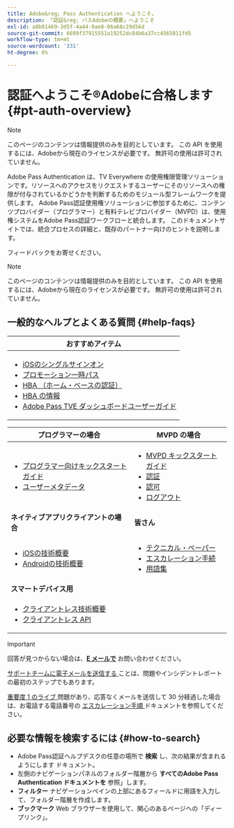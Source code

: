 ```yaml
---
title: Adobe&reg; Pass Authentication へようこそ。
description: 「認証&reg; パスAdobeの概要」へようこそ
exl-id: a8b01469-3d5f-4a44-9ae8-06a68c29d56d
source-git-commit: 6699f37915551a19252dc84b6a37cc4565011fd5
workflow-type: tm+mt
source-wordcount: '331'
ht-degree: 0%

---
```


# 認証へようこそ®Adobeに合格します {#pt-auth-overview}

>[!NOTE]
>
>このページのコンテンツは情報提供のみを目的としています。 この API を使用するには、Adobeから現在のライセンスが必要です。 無許可の使用は許可されていません。

Adobe Pass Authentication は、TV Everywhere の使用権限管理ソリューションです。リソースへのアクセスをリクエストするユーザーにそのリソースへの権限が付与されているかどうかを判断するためのモジュール型フレームワークを提供します。 Adobe Pass認証使用権ソリューションに参加するために、コンテンツプロバイダー（プログラマー）と有料テレビプロバイダー（MVPD）は、使用権システムをAdobe Pass認証ワークフローと統合します。 このドキュメントサイトでは、統合プロセスの詳細と、既存のパートナー向けのヒントを説明します。

フィードバックをお寄せください。

>[!NOTE]
>
>このページのコンテンツは情報提供のみを目的としています。 この API を使用するには、Adobeから現在のライセンスが必要です。 無許可の使用は許可されていません。

## 一般的なヘルプとよくある質問 {#help-faqs}

| **おすすめアイテム** |
|-|
| <ul><li>[iOSのシングルサインオン ](/help/authentication/apple-sso-overview.md)</li><li>[ プロモーション一時パス ](/help/authentication/promotional-temp-pass.md)</li><li>[HBA （ホーム・ベースの認証） ](/help/authentication/home-based-authn-tve.md)</li><li>[HBA の情報 ](https://dzf8vqv24eqhg.cloudfront.net/userfiles/258/326/ckfinder/files/AdobeNewsletterHBA.pdf)</li><li>[Adobe Pass TVE ダッシュボードユーザーガイド ](/help/authentication/tve-dashboard-user-guide.md)</li></ul> |

| **プログラマーの場合** | **MVPD の場合** |
|------------------------------------------------------------------------------|-------------------------------------------------------------------------------------------------|
| <ul><li>[ プログラマー向けキックスタートガイド ](/help/authentication/programmer-kickstart-guide.md)</li><li>[ ユーザーメタデータ ](/help/authentication/user-metadata.md)</li></ul> | <ul><li>[MVPD キックスタートガイド ](/help/authentication/mvpd-kickstart-guide.md)</li><li>[ 認証 ](/help/authentication/authn-usecase.md)</li><li>[ 認可 ](/help/authentication/authz-usecase.md)</li><li>[ ログアウト ](/help/authentication/usecase-mvpd-logout.md)</li></ul> |
| **ネイティブアプリクライアントの場合** | **皆さん** |
| <ul><li>[iOSの技術概要 ](/help/authentication/iostvos-sdk-overview.md)</li><li>[Androidの技術概要 ](/help/authentication/android-sdk-overview.md)</li></ul> | <ul><li>[ テクニカル・ペーパー ](/help/authentication/technical-paper.md)</li><li>[ エスカレーション手続 ](/help/authentication/escalation-procedures.md)</li><li>[ 用語集 ](/help/authentication/glossary.md)</li></ul> |
| **スマートデバイス用** | |
| <ul><li>[ クライアントレス技術概要 ](/help/authentication/rest-api-overview.md)</li><li>[ クライアントレス API](/help/authentication/rest-api-reference.md)</li></ul> | |

>[!IMPORTANT]
>
>回答が見つからない場合は、[**E メールで**](mailto:tve-support@adobe.com) お問い合わせください。
>
>[ サポートチームに電子メールを送信する ](mailto:tve-support@adobe.com) ことは、問題やインシデントレポートの最初のステップでもあります。
>
>[ 重要度 1 のライブ ](/help/authentication/escalation-procedures.md) 問題があり、応答なくメールを送信して 30 分経過した場合は、お電話する電話番号の [ エスカレーション手順 ](/help/authentication/escalation-procedures.md) ドキュメントを参照してください。
>


## 必要な情報を検索するには {#how-to-search}

* Adobe Pass認証ヘルプデスクの任意の場所で **検索** し、次の結果が含まれるようにします
ドキュメント。
* 左側のナビゲーションパネルのフォルダー階層から **すべてのAdobe Pass Authentication ドキュメントを** 参照」します。
* **フィルター** ナビゲーションペインの上部にあるフィールドに用語を入力して、フォルダー階層を作成します。
* **ブックマーク** Web ブラウザーを使用して、関心のあるページへの「ディープリンク」。
